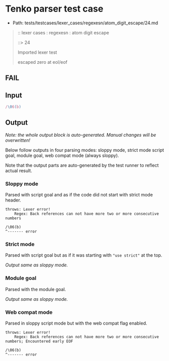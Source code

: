 # Tenko parser test case

- Path: tests/testcases/lexer_cases/regexesn/atom_digit_escape/24.md

> :: lexer cases : regexesn : atom digit escape
>
> ::> 24
>
> Imported lexer test
>
> escaped zero at eol/eof

## FAIL

## Input

`````js
/\06(b)
`````

## Output

_Note: the whole output block is auto-generated. Manual changes will be overwritten!_

Below follow outputs in four parsing modes: sloppy mode, strict mode script goal, module goal, web compat mode (always sloppy).

Note that the output parts are auto-generated by the test runner to reflect actual result.

### Sloppy mode

Parsed with script goal and as if the code did not start with strict mode header.

`````
throws: Lexer error!
    Regex: Back references can not have more two or more consecutive numbers

/\06(b)
^------- error
`````

### Strict mode

Parsed with script goal but as if it was starting with `"use strict"` at the top.

_Output same as sloppy mode._

### Module goal

Parsed with the module goal.

_Output same as sloppy mode._

### Web compat mode

Parsed in sloppy script mode but with the web compat flag enabled.

`````
throws: Lexer error!
    Regex: Back references can not have more two or more consecutive numbers; Encountered early EOF

/\06(b)
^------- error
`````

